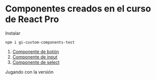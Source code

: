 # Componentes creados en el curso de React Pro

Instalar

```
npm i gi-custom-components-test
```

1. [Componente de botón](#boton)
2. [Componente de input](#input)
3. [Componente de select](#select)

Jugando con la versión
